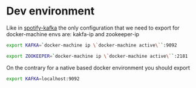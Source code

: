 # Dev environment

Like in [spotify-kafka](https://github.com/spotify/docker-kafka) the only configuration that we need to export for docker-machine envs are: kakfa-ip and zookeeper-ip

```bash
export KAFKA=`docker-machine ip \`docker-machine active\``:9092

export ZOOKEEPER=`docker-machine ip \`docker-machine active\``:2181
```

On the contrary for a native based docker environment you should export

```bash
export KAFKA=localhost:9092
```
